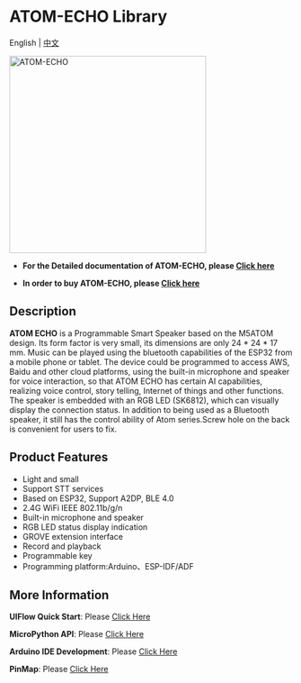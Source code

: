 # ATOM-ECHO Library

English | [中文](README_cn.md)

<img src="https://static-cdn.m5stack.com/resource/docs/static/assets/img/product_pics/atom_base/echo/Echo.webp" alt="ATOM-ECHO" width="350" height="350">

* **For the Detailed documentation of ATOM-ECHO, please [Click here](https://docs.m5stack.com/zh_CN/atom/atomecho)**

* **In order to buy ATOM-ECHO, please [Click here](https://www.aliexpress.com/item/4001143680564.html?spm=a2g0o.store_pc_home.productList_6000026544026.pic_3)**

## Description

**ATOM ECHO**  is a Programmable Smart Speaker based on the M5ATOM design. Its form factor is very small, its dimensions are only 24 * 24 * 17 mm. Music can be played using the bluetooth capabilities of the ESP32 from a mobile phone or tablet. The device could be programmed to access AWS, Baidu and other cloud platforms, using the built-in microphone and speaker for voice interaction, so that ATOM ECHO has certain AI capabilities, realizing voice control, story telling, Internet of things and other functions. The speaker is embedded with an RGB LED (SK6812), which can visually display the connection status. In addition to being used as a Bluetooth speaker, it still has the control ability of Atom series.Screw hole on the back is convenient for users to fix.

## Product Features

- Light and small
- Support STT services
- Based on ESP32, Support A2DP, BLE 4.0
- 2.4G WiFi IEEE 802.11b/g/n
- Built-in microphone and speaker
- RGB LED status display  indication
- GROVE extension interface
- Record and playback
- Programmable key
- Programming platform:Arduino、ESP-IDF/ADF

## More Information

**UIFlow Quick Start**: Please [Click Here](https://docs.m5stack.com/en/quick_start/atom/atom_echo_quick_start)

**MicroPython API**: Please [Click Here](https://docs.m5stack.com/en/quick_start/atom/mpy)

**Arduino IDE Development**: Please [Click Here](https://docs.m5stack.com/en/arduino/arduino_development)

**PinMap**: Please [Click Here](https://docs.m5stack.com/en/atom/atomecho)